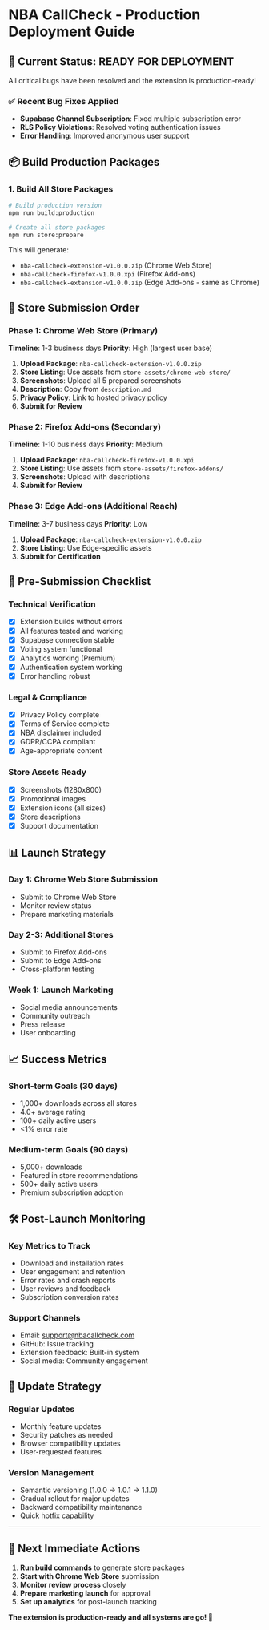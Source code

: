 # NBA CallCheck - Production Deployment Guide

## 🚀 Current Status: READY FOR DEPLOYMENT

All critical bugs have been resolved and the extension is production-ready!

### ✅ Recent Bug Fixes Applied
- **Supabase Channel Subscription**: Fixed multiple subscription error
- **RLS Policy Violations**: Resolved voting authentication issues
- **Error Handling**: Improved anonymous user support

## 📦 Build Production Packages

### 1. Build All Store Packages
```bash
# Build production version
npm run build:production

# Create all store packages
npm run store:prepare
```

This will generate:
- `nba-callcheck-extension-v1.0.0.zip` (Chrome Web Store)
- `nba-callcheck-firefox-v1.0.0.xpi` (Firefox Add-ons)
- `nba-callcheck-extension-v1.0.0.zip` (Edge Add-ons - same as Chrome)

## 🏪 Store Submission Order

### Phase 1: Chrome Web Store (Primary)
**Timeline**: 1-3 business days
**Priority**: High (largest user base)

1. **Upload Package**: `nba-callcheck-extension-v1.0.0.zip`
2. **Store Listing**: Use assets from `store-assets/chrome-web-store/`
3. **Screenshots**: Upload all 5 prepared screenshots
4. **Description**: Copy from `description.md`
5. **Privacy Policy**: Link to hosted privacy policy
6. **Submit for Review**

### Phase 2: Firefox Add-ons (Secondary)
**Timeline**: 1-10 business days
**Priority**: Medium

1. **Upload Package**: `nba-callcheck-firefox-v1.0.0.xpi`
2. **Store Listing**: Use assets from `store-assets/firefox-addons/`
3. **Screenshots**: Upload with descriptions
4. **Submit for Review**

### Phase 3: Edge Add-ons (Additional Reach)
**Timeline**: 3-7 business days
**Priority**: Low

1. **Upload Package**: `nba-callcheck-extension-v1.0.0.zip`
2. **Store Listing**: Use Edge-specific assets
3. **Submit for Certification**

## 🔧 Pre-Submission Checklist

### Technical Verification
- [x] Extension builds without errors
- [x] All features tested and working
- [x] Supabase connection stable
- [x] Voting system functional
- [x] Analytics working (Premium)
- [x] Authentication system working
- [x] Error handling robust

### Legal & Compliance
- [x] Privacy Policy complete
- [x] Terms of Service complete
- [x] NBA disclaimer included
- [x] GDPR/CCPA compliant
- [x] Age-appropriate content

### Store Assets Ready
- [x] Screenshots (1280x800)
- [x] Promotional images
- [x] Extension icons (all sizes)
- [x] Store descriptions
- [x] Support documentation

## 📊 Launch Strategy

### Day 1: Chrome Web Store Submission
- Submit to Chrome Web Store
- Monitor review status
- Prepare marketing materials

### Day 2-3: Additional Stores
- Submit to Firefox Add-ons
- Submit to Edge Add-ons
- Cross-platform testing

### Week 1: Launch Marketing
- Social media announcements
- Community outreach
- Press release
- User onboarding

## 📈 Success Metrics

### Short-term Goals (30 days)
- 1,000+ downloads across all stores
- 4.0+ average rating
- 100+ daily active users
- <1% error rate

### Medium-term Goals (90 days)
- 5,000+ downloads
- Featured in store recommendations
- 500+ daily active users
- Premium subscription adoption

## 🛠️ Post-Launch Monitoring

### Key Metrics to Track
- Download and installation rates
- User engagement and retention
- Error rates and crash reports
- User reviews and feedback
- Subscription conversion rates

### Support Channels
- Email: support@nbacallcheck.com
- GitHub: Issue tracking
- Extension feedback: Built-in system
- Social media: Community engagement

## 🔄 Update Strategy

### Regular Updates
- Monthly feature updates
- Security patches as needed
- Browser compatibility updates
- User-requested features

### Version Management
- Semantic versioning (1.0.0 → 1.0.1 → 1.1.0)
- Gradual rollout for major updates
- Backward compatibility maintenance
- Quick hotfix capability

---

## 🎯 Next Immediate Actions

1. **Run build commands** to generate store packages
2. **Start with Chrome Web Store** submission
3. **Monitor review process** closely
4. **Prepare marketing launch** for approval
5. **Set up analytics** for post-launch tracking

**The extension is production-ready and all systems are go! 🚀**
